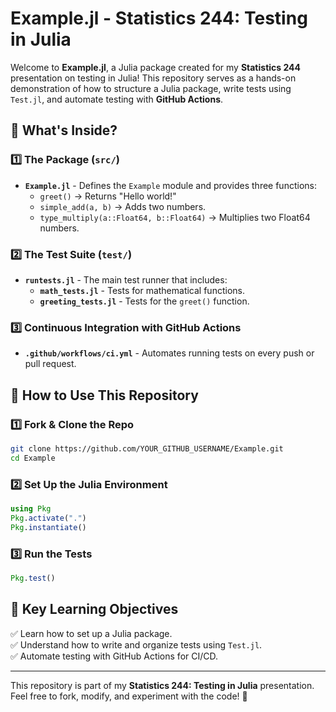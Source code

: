 # Example.jl - Statistics 244: Testing in Julia

Welcome to **Example.jl**, a Julia package created for my **Statistics 244** presentation on testing in Julia! This repository serves as a hands-on demonstration of how to structure a Julia package, write tests using `Test.jl`, and automate testing with **GitHub Actions**.

## 📌 What's Inside?

### **1️⃣ The Package (`src/`)**
- **`Example.jl`** - Defines the `Example` module and provides three functions:
  - `greet()` → Returns "Hello world!"
  - `simple_add(a, b)` → Adds two numbers.
  - `type_multiply(a::Float64, b::Float64)` → Multiplies two Float64 numbers.

### **2️⃣ The Test Suite (`test/`)**
- **`runtests.jl`** - The main test runner that includes:
  - **`math_tests.jl`** - Tests for mathematical functions.
  - **`greeting_tests.jl`** - Tests for the `greet()` function.

### **3️⃣ Continuous Integration with GitHub Actions**
- **`.github/workflows/ci.yml`** - Automates running tests on every push or pull request.

## 🚀 How to Use This Repository

### **1️⃣ Fork & Clone the Repo**
```sh
git clone https://github.com/YOUR_GITHUB_USERNAME/Example.git
cd Example
```

### **2️⃣ Set Up the Julia Environment**
```julia
using Pkg
Pkg.activate(".")
Pkg.instantiate()
```

### **3️⃣ Run the Tests**
```julia
Pkg.test()
```

## 🎯 Key Learning Objectives
✅ Learn how to set up a Julia package.  
✅ Understand how to write and organize tests using `Test.jl`.  
✅ Automate testing with GitHub Actions for CI/CD.

---

This repository is part of my **Statistics 244: Testing in Julia** presentation. Feel free to fork, modify, and experiment with the code! 🚀
